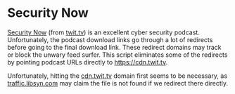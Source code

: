 # Security Now

[Security Now](https://www.grc.com/securitynow.htm) (from [twit.tv](https://twit.tv)) is an excellent cyber security podcast. Unfortunately, the podcast download links go through a lot of redirects before going to the final download link. These redirect domains may track or block the unwary feed surfer. This script eliminates some of the redirects by pointing podcast URLs directly to <https://cdn.twit.tv>.

Unfortunately, hitting the [cdn.twit.tv](https://cdn.twit.tv) domain first seems to be necessary, as [traffic.libsyn.com](https://traffic.libsyn.com) may claim the file is not found if we redirect there directly.

